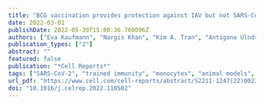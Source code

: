 ```yaml
---
title: "BCG vaccination provides protection against IAV but not SARS-CoV-2"
date: 2022-03-01
publishDate: 2022-05-30T15:00:36.760096Z
authors: ["Eva Kaufmann", "Nargis Khan", "Kim A. Tran", "Antigona Ulndreaj", "Erwan Pernet", "Ghislaine Fontes", "Andréanne Lupien", "Patrice Desmeules", "Fiona McIntosh", "Amina Abow", "Simone J. C. F. M. Moorlag", "Priya Debisarun", "Karen Mossman", "Arinjay Banerjee", "Danielle Karo-Atar", "Mina Sadeghi", "Samira Mubareka", "Donald C. Vinh", "Irah L. King", "Clinton S. Robbins", "Marcel A. Behr", "Mihai G. Netea", "Philippe Joubert", "Maziar Divangahi"]
publication_types: ["2"]
abstract: ""
featured: false
publication: "*Cell Reports*"
tags: ["SARS-CoV-2", "trained immunity", "monocytes", "animal models", "BCG vaccination", "hematopoietic stem cells", "influenza virus", "lung pathology"]
url_pdf: "https://www.cell.com/cell-reports/abstract/S2211-1247(22)00238-8"
doi: "10.1016/j.celrep.2022.110502"
---
```


